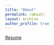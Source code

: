 ```yaml
---
title: "About"
permalink: /about/
layout: archive
author_profile: true
---
```


[Resume](/assets/pdf/resume.pdf)
